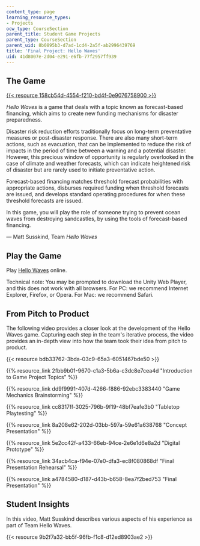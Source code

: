 ```yaml
---
content_type: page
learning_resource_types:
- Projects
ocw_type: CourseSection
parent_title: Student Game Projects
parent_type: CourseSection
parent_uid: 8b0895b3-d7ad-1cd4-2a5f-ab2996439769
title: 'Final Project: Hello Waves'
uid: 41d8007e-2d04-e291-e6fb-77f2957ff939
---
```


The Game
--------

[{{< resource 158cb54d-4554-f210-bd4f-0e9076758900 >}}](/ans7870/CMS/CMS.611/f14/games/hello-waves/game/index.html)

_Hello Waves_ is a game that deals with a topic known as forecast-based financing, which aims to create new funding mechanisms for disaster preparedness.

Disaster risk reduction efforts traditionally focus on long-term preventative measures or post-disaster response. There are also many short-term actions, such as evacuation, that can be implemented to reduce the risk of impacts in the period of time between a warning and a potential disaster. However, this precious window of opportunity is regularly overlooked in the case of climate and weather forecasts, which can indicate heightened risk of disaster but are rarely used to initiate preventative action.

Forecast-based financing matches threshold forecast probabilities with appropriate actions, disburses required funding when threshold forecasts are issued, and develops standard operating procedures for when these threshold forecasts are issued.

In this game, you will play the role of someone trying to prevent ocean waves from destroying sandcastles, by using the tools of forecast-based financing.

— Matt Susskind, Team _Hello Waves_

Play the Game
-------------

Play [Hello Waves](/ans7870/CMS/CMS.611/f14/games/hello-waves/game/index.html) online.

Technical note: You may be prompted to download the Unity Web Player, and this does not work with all browsers. For PC: we recommend Internet Explorer, Firefox, or Opera. For Mac: we recommend Safari. 

From Pitch to Product
---------------------

The following video provides a closer look at the development of the Hello Waves game. Capturing each step in the team's iterative process, the video provides an in-depth view into how the team took their idea from pitch to product.

{{< resource bdb33762-3bda-03c9-65a3-6051467bde50 >}}

{{% resource_link 2fbb9b01-9670-c1a3-5b6a-c3dc8e7cea4d "Introduction to Game Project Topics" %}}

{{% resource_link dd9f9991-407d-4266-f886-92ebc3383440 "Game Mechanics Brainstorming" %}}

{{% resource_link cc8317ff-3025-796b-9f19-48bf7eafe3b0 "Tabletop Playtesting" %}}

{{% resource_link 8a208e62-202d-03bb-597a-59e61a638768 "Concept Presentation" %}}

{{% resource_link 5e2cc42f-a433-66eb-94ce-2e6e1d6e8a2d "Digital Prototype" %}}

{{% resource_link 34acb4ca-f94e-07e0-dfa3-ec8f080868df "Final Presentation Rehearsal" %}}

{{% resource_link a4784580-d187-d43b-b658-8ea7f2bed753 "Final Presentation" %}}

Student Insights
----------------

In this video, Matt Susskind describes various aspects of his experience as part of Team Hello Waves.

{{< resource 9b2f7a32-bb5f-96fb-f1c8-d12ed8903ae2 >}}